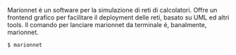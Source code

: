 Marionnet è un software per la simulazione di reti di calcolatori. Offre un frontend grafico per facilitare il deployment delle reti, basato su UML ed altri tools.
Il comando per lanciare marionnet da terminale é, banalmente, marionnet.

```powershell
$ marionnet
```

